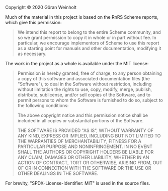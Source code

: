 Copyright © 2020 Göran Weinholt

Much of the material in this project is based on the RnRS Scheme
reports, which give this permission:

> We intend this report to belong to the entire Scheme community,
> and so we grant permission to copy it in whole or in part without fee.
> In particular, we encourage implementors of Scheme to use this report
> as a starting point for manuals and other documentation, modifying it
> as necessary.

The work in the project as a whole is available under the MIT license:

> Permission is hereby granted, free of charge, to any person obtaining a copy
> of this software and associated documentation files (the "Software"), to
> deal in the Software without restriction, including without limitation the
> rights to use, copy, modify, merge, publish, distribute, sublicense, and/or
> sell copies of the Software, and to permit persons to whom the Software is
> furnished to do so, subject to the following conditions:
>
> The above copyright notice and this permission notice shall be included in
> all copies or substantial portions of the Software.
>
> THE SOFTWARE IS PROVIDED "AS IS", WITHOUT WARRANTY OF ANY KIND, EXPRESS OR
> IMPLIED, INCLUDING BUT NOT LIMITED TO THE WARRANTIES OF MERCHANTABILITY,
> FITNESS FOR A PARTICULAR PURPOSE AND NONINFRINGEMENT. IN NO EVENT SHALL THE
> AUTHORS OR COPYRIGHT HOLDERS BE LIABLE FOR ANY CLAIM, DAMAGES OR OTHER
> LIABILITY, WHETHER IN AN ACTION OF CONTRACT, TORT OR OTHERWISE, ARISING
> FROM, OUT OF OR IN CONNECTION WITH THE SOFTWARE OR THE USE OR OTHER DEALINGS
> IN THE SOFTWARE.

For brevity, "SPDX-License-Identifier: MIT" is used in the source files.
